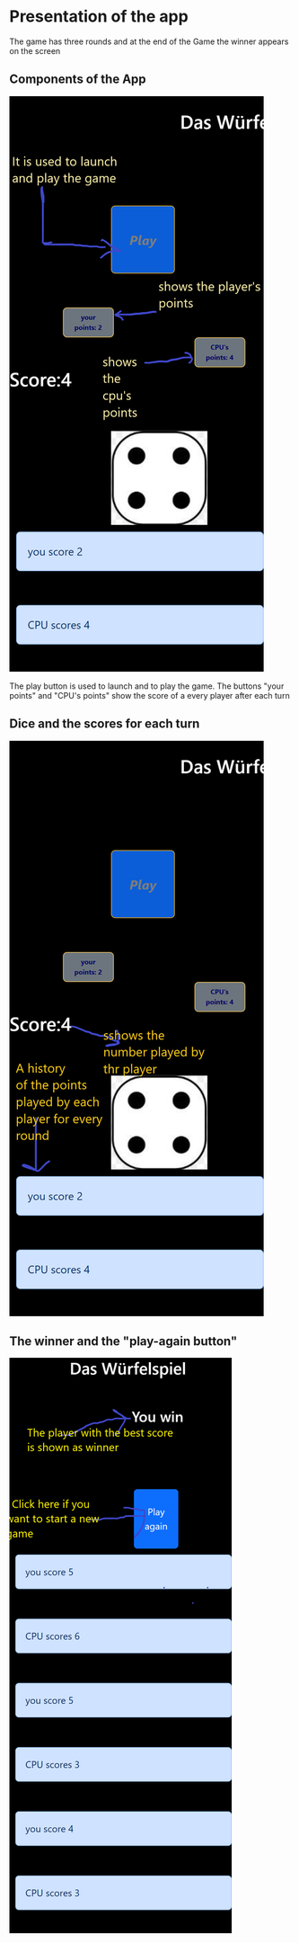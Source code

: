 # Presentation of the app
 The game has three rounds and at the end of the Game the winner appears on the screen

## Components of the App
 ![buttons of the app](src/assets/p1.png)


  The play button is used to  launch and to play the game.
  The buttons "your points" and "CPU's points" show the score of a every player after each turn 

## Dice and the scores for each turn
![ The dice and the buttons showing the scores at each turn](src/assets/p3.png)

## The winner and the "play-again button"
 ![End of the game](src/assets/p5.png)